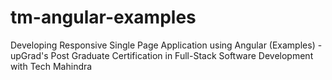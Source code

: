 # tm-angular-examples
Developing Responsive Single Page Application using Angular (Examples) - upGrad's Post Graduate Certification in Full-Stack Software Development with Tech Mahindra

